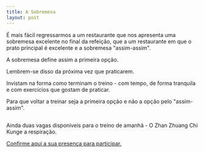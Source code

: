 ```yaml
---
title: A Sobremesa
layout: post
---
```


É mais fácil regressarmos a um restaurante que nos apresenta uma sobremesa excelente no final da refeição, que a um restaurante em que o prato principal é excelente e a sobremesa "assim-assim".

A sobremesa define assim a primeira opção. 

Lembrem-se disso da próxima vez que praticarem. 

Invistam na forma como terminam o treino - com tempo, de forma tranquila e com exercícios que gostam de praticar. 

Para que voltar a treinar seja a primeira opção e não a opção pelo "assim-assim".

##

Ainda duas vagas disponíveis para o treino de amanhã - O Zhan Zhuang Chi Kunge a respiração.

[Confirme aqui a sua presença para participar.](http://form.jotformeu.com/form/32993248831362)


